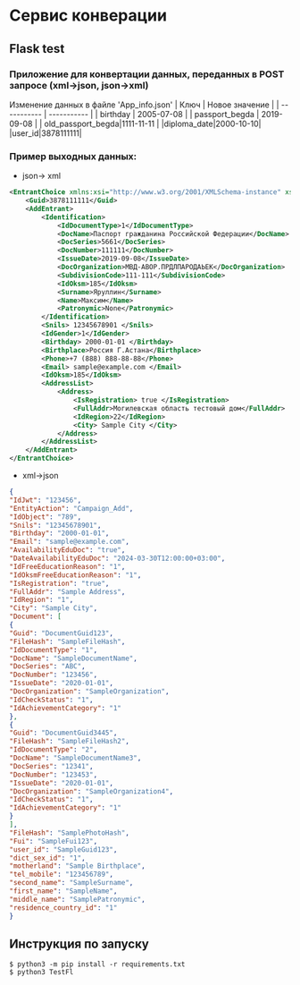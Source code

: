 # Сервис конверации
## Flask test
### Приложение для конвертации данных, переданных в POST запросе (xml->json, json->xml)

Изменение данных в файле 'App_info.json'
| Ключ | Новое значение |
| ----------- | ----------- |
| birthday   | 2005-07-08  |
| passport_begda    | 2019-09-08   |
|  old_passport_begda|1111-11-11 |
|diploma_date|2000-10-10|
|user_id|3878111111|

### Пример выходных данных:
- json-> xml
```xml
<EntrantChoice xmlns:xsi="http://www.w3.org/2001/XMLSchema-instance" xsi:noNamespaceSchemaLocation="example_schema.xsd">
    <Guid>3878111111</Guid>
    <AddEntrant>
        <Identification>
            <IdDocumentType>1</IdDocumentType>
            <DocName>Паспорт гражданина Российской Федерации</DocName>
            <DocSeries>5661</DocSeries>
            <DocNumber>111111</DocNumber>
            <IssueDate>2019-09-08</IssueDate>
            <DocOrganization>МВД-АВОР.ПРДЛПАРОДАЬЕК</DocOrganization>
            <SubdivisionCode>111-111</SubdivisionCode>
            <IdOksm>185</IdOksm>
            <Surname>Яруллин</Surname>
            <Name>Максим</Name>
            <Patronymic>None</Patronymic>
        </Identification>
        <Snils> 12345678901 </Snils>
        <IdGender>1</IdGender>
        <Birthday> 2000-01-01 </Birthday>
        <Birthplace>Россия Г.Астана</Birthplace>
        <Phone>+7 (888) 888-88-88</Phone>
        <Email> sample@example.com </Email>
        <IdOksm>185</IdOksm>
        <AddressList>
            <Address>
                <IsRegistration> true </IsRegistration>
                <FullAddr>Могилевская область тестовый дом</FullAddr>
                <IdRegion>22</IdRegion>
                <City> Sample City </City>
            </Address>
        </AddressList>
    </AddEntrant>
</EntrantChoice>
```

- xml->json
``` json
{
"IdJwt": "123456",
"EntityAction": "Campaign_Add",
"IdObject": "789",
"Snils": "12345678901",
"Birthday": "2000-01-01",
"Email": "sample@example.com",
"AvailabilityEduDoc": "true",
"DateAvailabilityEduDoc": "2024-03-30T12:00:00+03:00",
"IdFreeEducationReason": "1",
"IdOksmFreeEducationReason": "1",
"IsRegistration": "true",
"FullAddr": "Sample Address",
"IdRegion": "1",
"City": "Sample City",
"Document": [
{
"Guid": "DocumentGuid123",
"FileHash": "SampleFileHash",
"IdDocumentType": "1",
"DocName": "SampleDocumentName",
"DocSeries": "ABC",
"DocNumber": "123456",
"IssueDate": "2020-01-01",
"DocOrganization": "SampleOrganization",
"IdCheckStatus": "1",
"IdAchievementCategory": "1"
},
{
"Guid": "DocumentGuid3445",
"FileHash": "SampleFileHash2",
"IdDocumentType": "2",
"DocName": "SampleDocumentName3",
"DocSeries": "12341",
"DocNumber": "123453",
"IssueDate": "2020-01-01",
"DocOrganization": "SampleOrganization4",
"IdCheckStatus": "1",
"IdAchievementCategory": "1"
}
],
"FileHash": "SamplePhotoHash",
"Fui": "SampleFui123",
"user_id": "SampleGuid123",
"dict_sex_id": "1",
"motherland": "Sample Birthplace",
"tel_mobile": "123456789",
"second_name": "SampleSurname",
"first_name": "SampleName",
"middle_name": "SamplePatronymic",
"residence_country_id": "1"
}
```


## Инструкция по запуску
```
$ python3 -m pip install -r requirements.txt
$ python3 TestFl
```